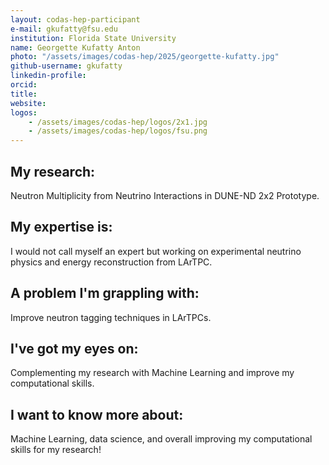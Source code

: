 ```yaml
---
layout: codas-hep-participant
e-mail: gkufatty@fsu.edu
institution: Florida State University
name: Georgette Kufatty Anton
photo: "/assets/images/codas-hep/2025/georgette-kufatty.jpg"
github-username: gkufatty
linkedin-profile:
orcid:
title:
website:
logos:
    - /assets/images/codas-hep/logos/2x1.jpg
    - /assets/images/codas-hep/logos/fsu.png
---
```


## My research:
Neutron Multiplicity from Neutrino Interactions in DUNE-ND 2x2 Prototype.

## My expertise is:
I would not call myself an expert but working on experimental neutrino physics and energy reconstruction from LArTPC.

## A problem I'm grappling with:
Improve neutron tagging techniques in LArTPCs.

## I've got my eyes on:
Complementing my research with Machine Learning and improve my computational skills.

## I want to know more about:
Machine Learning, data science, and overall improving my computational skills for my research!

